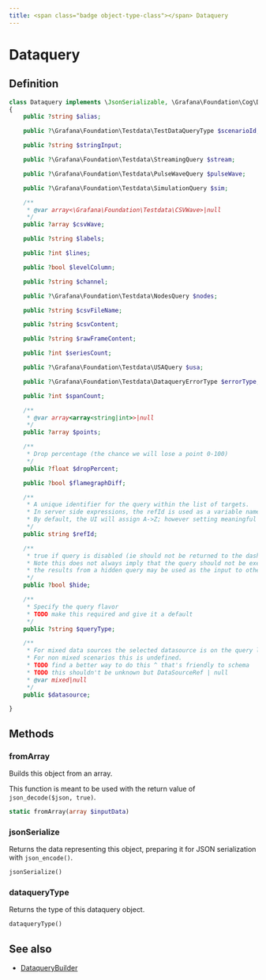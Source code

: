 ```yaml
---
title: <span class="badge object-type-class"></span> Dataquery
---
```

# <span class="badge object-type-class"></span> Dataquery

## Definition

```php
class Dataquery implements \JsonSerializable, \Grafana\Foundation\Cog\Dataquery
{
    public ?string $alias;

    public ?\Grafana\Foundation\Testdata\TestDataQueryType $scenarioId;

    public ?string $stringInput;

    public ?\Grafana\Foundation\Testdata\StreamingQuery $stream;

    public ?\Grafana\Foundation\Testdata\PulseWaveQuery $pulseWave;

    public ?\Grafana\Foundation\Testdata\SimulationQuery $sim;

    /**
     * @var array<\Grafana\Foundation\Testdata\CSVWave>|null
     */
    public ?array $csvWave;

    public ?string $labels;

    public ?int $lines;

    public ?bool $levelColumn;

    public ?string $channel;

    public ?\Grafana\Foundation\Testdata\NodesQuery $nodes;

    public ?string $csvFileName;

    public ?string $csvContent;

    public ?string $rawFrameContent;

    public ?int $seriesCount;

    public ?\Grafana\Foundation\Testdata\USAQuery $usa;

    public ?\Grafana\Foundation\Testdata\DataqueryErrorType $errorType;

    public ?int $spanCount;

    /**
     * @var array<array<string|int>>|null
     */
    public ?array $points;

    /**
     * Drop percentage (the chance we will lose a point 0-100)
     */
    public ?float $dropPercent;

    public ?bool $flamegraphDiff;

    /**
     * A unique identifier for the query within the list of targets.
     * In server side expressions, the refId is used as a variable name to identify results.
     * By default, the UI will assign A->Z; however setting meaningful names may be useful.
     */
    public string $refId;

    /**
     * true if query is disabled (ie should not be returned to the dashboard)
     * Note this does not always imply that the query should not be executed since
     * the results from a hidden query may be used as the input to other queries (SSE etc)
     */
    public ?bool $hide;

    /**
     * Specify the query flavor
     * TODO make this required and give it a default
     */
    public ?string $queryType;

    /**
     * For mixed data sources the selected datasource is on the query level.
     * For non mixed scenarios this is undefined.
     * TODO find a better way to do this ^ that's friendly to schema
     * TODO this shouldn't be unknown but DataSourceRef | null
     * @var mixed|null
     */
    public $datasource;

}
```
## Methods

### <span class="badge object-method"></span> fromArray

Builds this object from an array.

This function is meant to be used with the return value of `json_decode($json, true)`.

```php
static fromArray(array $inputData)
```

### <span class="badge object-method"></span> jsonSerialize

Returns the data representing this object, preparing it for JSON serialization with `json_encode()`.

```php
jsonSerialize()
```

### <span class="badge object-method"></span> dataqueryType

Returns the type of this dataquery object.

```php
dataqueryType()
```

## See also

 * <span class="badge builder"></span> [DataqueryBuilder](./builder-DataqueryBuilder.md)
